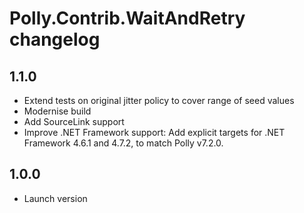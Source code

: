 # Polly.Contrib.WaitAndRetry changelog

## 1.1.0
- Extend tests on original jitter policy to cover range of seed values
- Modernise build
- Add SourceLink support
- Improve .NET Framework support: Add explicit targets for .NET Framework 4.6.1 and 4.7.2, to match Polly v7.2.0.

## 1.0.0
- Launch version
